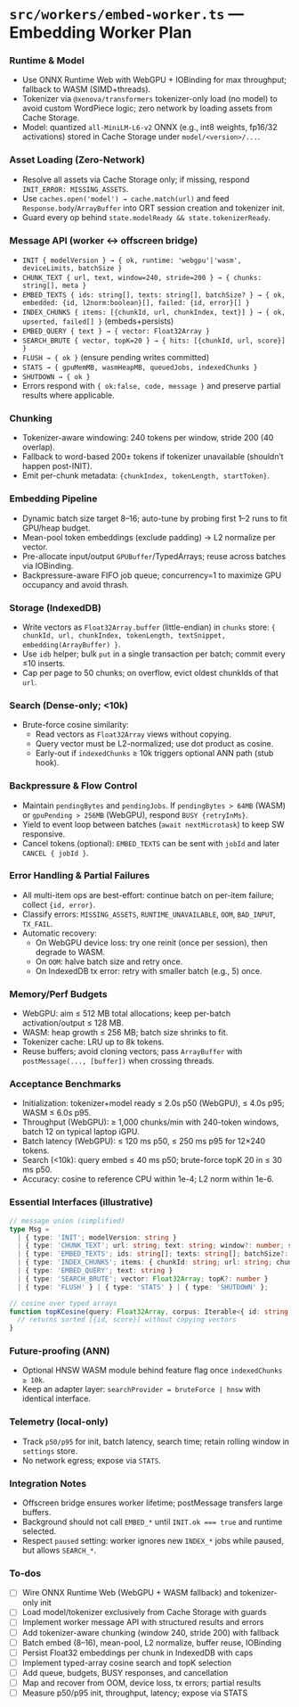 <!-- 65e80471-fd98-4214-8d00-677fb54a7349 f3add66a-3b27-45a8-8ce4-2b3169beefcc -->
# `src/workers/embed-worker.ts` — Embedding Worker Plan

### Runtime & Model

- Use ONNX Runtime Web with WebGPU + IOBinding for max throughput; fallback to WASM (SIMD+threads).
- Tokenizer via `@xenova/transformers` tokenizer-only load (no model) to avoid custom WordPiece logic; zero network by loading assets from Cache Storage.
- Model: quantized `all-MiniLM-L6-v2` ONNX (e.g., int8 weights, fp16/32 activations) stored in Cache Storage under `model/<version>/...`.

### Asset Loading (Zero-Network)

- Resolve all assets via Cache Storage only; if missing, respond `INIT_ERROR: MISSING_ASSETS`.
- Use `caches.open('model') → cache.match(url)` and feed `Response.body`/`ArrayBuffer` into ORT session creation and tokenizer init.
- Guard every op behind `state.modelReady && state.tokenizerReady`.

### Message API (worker <→ offscreen bridge)

- `INIT { modelVersion } → { ok, runtime: 'webgpu'|'wasm', deviceLimits, batchSize }`
- `CHUNK_TEXT { url, text, window=240, stride=200 } → { chunks: string[], meta }`
- `EMBED_TEXTS { ids: string[], texts: string[], batchSize? } → { ok, embedded: {id, l2norm:boolean}[], failed: {id, error}[] }`
- `INDEX_CHUNKS { items: [{chunkId, url, chunkIndex, text}] } → { ok, upserted, failed[] }` (embeds+persists)
- `EMBED_QUERY { text } → { vector: Float32Array }`
- `SEARCH_BRUTE { vector, topK=20 } → { hits: [{chunkId, url, score}] }`
- `FLUSH → { ok }` (ensure pending writes committed)
- `STATS → { gpuMemMB, wasmHeapMB, queuedJobs, indexedChunks }`
- `SHUTDOWN → { ok }`
- Errors respond with `{ ok:false, code, message }` and preserve partial results where applicable.

### Chunking

- Tokenizer-aware windowing: 240 tokens per window, stride 200 (40 overlap).
- Fallback to word-based 200± tokens if tokenizer unavailable (shouldn’t happen post-INIT).
- Emit per-chunk metadata: `{chunkIndex, tokenLength, startToken}`.

### Embedding Pipeline

- Dynamic batch size target 8–16; auto-tune by probing first 1–2 runs to fit GPU/heap budget.
- Mean-pool token embeddings (exclude padding) → L2 normalize per vector.
- Pre-allocate input/output `GPUBuffer`/TypedArrays; reuse across batches via IOBinding.
- Backpressure-aware FIFO job queue; concurrency=1 to maximize GPU occupancy and avoid thrash.

### Storage (IndexedDB)

- Write vectors as `Float32Array.buffer` (little-endian) in `chunks` store: `{ chunkId, url, chunkIndex, tokenLength, textSnippet, embedding(ArrayBuffer) }`.
- Use `idb` helper; bulk `put` in a single transaction per batch; commit every ≤10 inserts.
- Cap per page to 50 chunks; on overflow, evict oldest chunkIds of that `url`.

### Search (Dense-only; <10k)

- Brute-force cosine similarity:
  - Read vectors as `Float32Array` views without copying.
  - Query vector must be L2-normalized; use dot product as cosine.
  - Early-out if `indexedChunks` ≥ 10k triggers optional ANN path (stub hook).

### Backpressure & Flow Control

- Maintain `pendingBytes` and `pendingJobs`. If `pendingBytes > 64MB` (WASM) or `gpuPending > 256MB` (WebGPU), respond `BUSY {retryInMs}`.
- Yield to event loop between batches (`await nextMicrotask`) to keep SW responsive.
- Cancel tokens (optional): `EMBED_TEXTS` can be sent with `jobId` and later `CANCEL { jobId }`.

### Error Handling & Partial Failures

- All multi-item ops are best-effort: continue batch on per-item failure; collect `{id, error}`.
- Classify errors: `MISSING_ASSETS`, `RUNTIME_UNAVAILABLE`, `OOM`, `BAD_INPUT`, `TX_FAIL`.
- Automatic recovery:
  - On WebGPU device loss: try one reinit (once per session), then degrade to WASM.
  - On `OOM`: halve batch size and retry once.
  - On IndexedDB tx error: retry with smaller batch (e.g., 5) once.

### Memory/Perf Budgets

- WebGPU: aim ≤ 512 MB total allocations; keep per-batch activation/output ≤ 128 MB.
- WASM: heap growth ≤ 256 MB; batch size shrinks to fit.
- Tokenizer cache: LRU up to 8k tokens.
- Reuse buffers; avoid cloning vectors; pass `ArrayBuffer` with `postMessage(..., [buffer])` when crossing threads.

### Acceptance Benchmarks

- Initialization: tokenizer+model ready ≤ 2.0s p50 (WebGPU), ≤ 4.0s p95; WASM ≤ 6.0s p95.
- Throughput (WebGPU): ≥ 1,000 chunks/min with 240-token windows, batch 12 on typical laptop iGPU.
- Batch latency (WebGPU): ≤ 120 ms p50, ≤ 250 ms p95 for 12×240 tokens.
- Search (<10k): query embed ≤ 40 ms p50; brute-force topK 20 in ≤ 30 ms p50.
- Accuracy: cosine to reference CPU within 1e-4; L2 norm within 1e-6.

### Essential Interfaces (illustrative)

```typescript
// message union (simplified)
type Msg =
  | { type: 'INIT'; modelVersion: string }
  | { type: 'CHUNK_TEXT'; url: string; text: string; window?: number; stride?: number }
  | { type: 'EMBED_TEXTS'; ids: string[]; texts: string[]; batchSize?: number; jobId?: string }
  | { type: 'INDEX_CHUNKS'; items: { chunkId: string; url: string; chunkIndex: number; text: string }[] }
  | { type: 'EMBED_QUERY'; text: string }
  | { type: 'SEARCH_BRUTE'; vector: Float32Array; topK?: number }
  | { type: 'FLUSH' } | { type: 'STATS' } | { type: 'SHUTDOWN' };

// cosine over typed arrays
function topKCosine(query: Float32Array, corpus: Iterable<{ id: string; vec: Float32Array }>, topK: number) {
  // returns sorted [{id, score}] without copying vectors
}
```

### Future-proofing (ANN)

- Optional HNSW WASM module behind feature flag once `indexedChunks ≥ 10k`.
- Keep an adapter layer: `searchProvider = bruteForce | hnsw` with identical interface.

### Telemetry (local-only)

- Track `p50/p95` for init, batch latency, search time; retain rolling window in `settings` store.
- No network egress; expose via `STATS`.

### Integration Notes

- Offscreen bridge ensures worker lifetime; postMessage transfers large buffers.
- Background should not call `EMBED_*` until `INIT.ok === true` and runtime selected.
- Respect `paused` setting: worker ignores new `INDEX_*` jobs while paused, but allows `SEARCH_*`.

### To-dos

- [ ] Wire ONNX Runtime Web (WebGPU + WASM fallback) and tokenizer-only init
- [ ] Load model/tokenizer exclusively from Cache Storage with guards
- [ ] Implement worker message API with structured results and errors
- [ ] Add tokenizer-aware chunking (window 240, stride 200) with fallback
- [ ] Batch embed (8–16), mean-pool, L2 normalize, buffer reuse, IOBinding
- [ ] Persist Float32 embeddings per chunk in IndexedDB with caps
- [ ] Implement typed-array cosine search and topK selection
- [ ] Add queue, budgets, BUSY responses, and cancellation
- [ ] Map and recover from OOM, device loss, tx errors; partial results
- [ ] Measure p50/p95 init, throughput, latency; expose via STATS